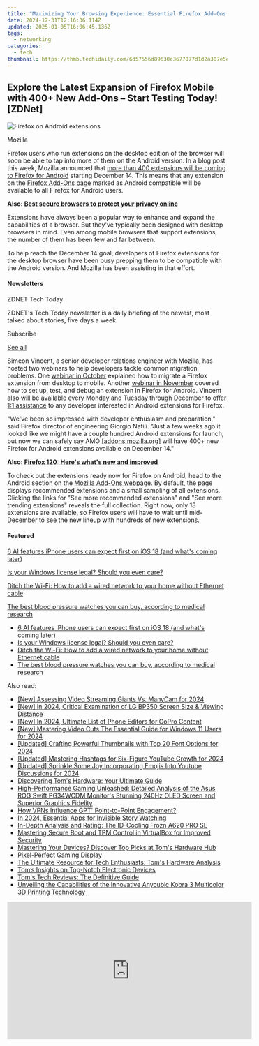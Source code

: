 ```yaml
---
title: "Maximizing Your Browsing Experience: Essential Firefox Add-Ons for Android Users [Why Upgrading Is a Must] - Insights From ZDNet"
date: 2024-12-31T12:16:36.114Z
updated: 2025-01-05T16:06:45.136Z
tags:
  - networking
categories:
  - tech
thumbnail: https://thmb.techidaily.com/6d57556d89630e3677077d1d2a307e5e9447f310d40be7b34c828b0e5337b92a.jpeg
---
```


## Explore the Latest Expansion of Firefox Mobile with 400+ New Add-Ons – Start Testing Today![ZDNet]

![Firefox on Android extensions](https://www.zdnet.com/a/img/resize/b19844522b77e323d11ec233dd74126f062e7181/2023/11/30/462b24c3-28ed-4c5b-89fc-738450bf9e10/figure-top-firefox-for-android-to-get-more-than-400-new-extensions-in-december.jpg?auto=webp&width=1280)

Mozilla

Firefox users who run extensions on the desktop edition of the browser will soon be able to tap into more of them on the Android version. In a blog post this week, Mozilla announced that [more than 400 extensions will be coming to Firefox for Android](https://blog.mozilla.org/addons/2023/11/28/open-extensions-on-firefox-for-android-debut-december-14-but-you-can-get-a-sneak-peek-today/) starting December 14\. This means that any extension on the [Firefox Add-Ons page](https://addons.mozilla.org/en-US/android/) marked as Android compatible will be available to all Firefox for Android users.

**Also: [Best secure browsers to protect your privacy online](https://www.zdnet.com/article/best-browser-for-privacy/)**

Extensions have always been a popular way to enhance and expand the capabilities of a browser. But they've typically been designed with desktop browsers in mind. Even among mobile browsers that support extensions, the number of them has been few and far between.

To help reach the December 14 goal, developers of Firefox extensions for the desktop browser have been busy prepping them to be compatible with the Android version. And Mozilla has been assisting in that effort.

#### Newsletters

ZDNET Tech Today

ZDNET's Tech Today newsletter is a daily briefing of the newest, most talked about stories, five days a week.

 Subscribe

[See all](https://www.zdnet.com/newsletters/)

Simeon Vincent, a senior developer relations engineer with Mozilla, has hosted two webinars to help developers tackle common migration problems. One [webinar in October](https://www.youtube.com/watch?v=HN6AAIQrs%5FQ) explained how to migrate a Firefox extension from desktop to mobile. Another [webinar in November](https://www.linkedin.com/events/7123393225486159872/about/) covered how to set up, test, and debug an extension in Firefox for Android. Vincent also will be available every Monday and Tuesday through December to [offer 1:1 assistance](https://extensionworkshop.com/community/#office-hours) to any developer interested in Android extensions for Firefox. 

"We've been so impressed with developer enthusiasm and preparation," said Firefox director of engineering Giorgio Natili. "Just a few weeks ago it looked like we might have a couple hundred Android extensions for launch, but now we can safely say AMO \[[addons.mozilla.org](https://addons.mozilla.org/en-US/firefox/)\] will have 400+ new Firefox for Android extensions available on December 14."

**Also: [Firefox 120: Here's what's new and improved](https://www.zdnet.com/article/firefox-120-will-be-available-to-download-tomorrow-heres-whats-new-and-improved/)**

To check out the extensions ready now for Firefox on Android, head to the Android section on the [Mozilla Add-Ons webpage](https://addons.mozilla.org/en-US/android/). By default, the page displays recommended extensions and a small sampling of all extensions. Clicking the links for "See more recommended extensions" and "See more trending extensions" reveals the full collection. Right now, only 18 extensions are available, so Firefox users will have to wait until mid-December to see the new lineup with hundreds of new extensions.

#### Featured

[6 AI features iPhone users can expect first on iOS 18 (and what's coming later)](https://www.zdnet.com/article/6-ai-features-iphone-users-can-expect-first-on-ios-18-and-whats-coming-later/ "6 AI features iPhone users can expect first on iOS 18 (and what's coming later)")

[Is your Windows license legal? Should you even care?](https://www.zdnet.com/article/is-your-windows-license-legal-should-you-even-care/ "Is your Windows license legal? Should you even care?")

[Ditch the Wi-Fi: How to add a wired network to your home without Ethernet cable](https://www.zdnet.com/article/ditch-the-wi-fi-how-to-add-a-wired-network-to-your-home-without-ethernet-cable/ "Ditch the Wi-Fi: How to add a wired network to your home without Ethernet cable")

[The best blood pressure watches you can buy, according to medical research](https://www.zdnet.com/article/best-blood-pressure-watch/ "The best blood pressure watches you can buy, according to medical research")

* [6 AI features iPhone users can expect first on iOS 18 (and what's coming later)](https://www.zdnet.com/article/6-ai-features-iphone-users-can-expect-first-on-ios-18-and-whats-coming-later/ "6 AI features iPhone users can expect first on iOS 18 (and what's coming later)")
* [Is your Windows license legal? Should you even care?](https://www.zdnet.com/article/is-your-windows-license-legal-should-you-even-care/ "Is your Windows license legal? Should you even care?")
* [Ditch the Wi-Fi: How to add a wired network to your home without Ethernet cable](https://www.zdnet.com/article/ditch-the-wi-fi-how-to-add-a-wired-network-to-your-home-without-ethernet-cable/ "Ditch the Wi-Fi: How to add a wired network to your home without Ethernet cable")
* [The best blood pressure watches you can buy, according to medical research](https://www.zdnet.com/article/best-blood-pressure-watch/ "The best blood pressure watches you can buy, according to medical research")

<ins class="adsbygoogle"
     style="display:block"
     data-ad-format="autorelaxed"
     data-ad-client="ca-pub-7571918770474297"
     data-ad-slot="1223367746"></ins>

<ins class="adsbygoogle"
     style="display:block"
     data-ad-client="ca-pub-7571918770474297"
     data-ad-slot="8358498916"
     data-ad-format="auto"
     data-full-width-responsive="true"></ins>

<span class="atpl-alsoreadstyle">Also read:</span>
<div><ul>
<li><a href="https://video-capture.techidaily.com/new-assessing-video-streaming-giants-vs-manycam-for-2024/"><u>[New] Assessing Video Streaming Giants Vs. ManyCam for 2024</u></a></li>
<li><a href="https://article-posts.techidaily.com/new-in-2024-critical-examination-of-lg-bp350-screen-size-and-viewing-distance/"><u>[New] In 2024, Critical Examination of LG BP350 Screen Size & Viewing Distance</u></a></li>
<li><a href="https://article-knowledge.techidaily.com/new-in-2024-ultimate-list-of-phone-editors-for-gopro-content/"><u>[New] In 2024, Ultimate List of Phone Editors for GoPro Content</u></a></li>
<li><a href="https://fox-access.techidaily.com/new-mastering-video-cuts-the-essential-guide-for-windows-11-users-for-2024/"><u>[New] Mastering Video Cuts The Essential Guide for Windows 11 Users for 2024</u></a></li>
<li><a href="https://facebook-video-footage.techidaily.com/updated-crafting-powerful-thumbnails-with-top-20-font-options-for-2024/"><u>[Updated] Crafting Powerful Thumbnails with Top 20 Font Options for 2024</u></a></li>
<li><a href="https://youtube-tips.techidaily.com/ed-mastering-hashtags-for-six-figure-youtube-growth-for-2024/"><u>[Updated] Mastering Hashtags for Six-Figure YouTube Growth for 2024</u></a></li>
<li><a href="https://youtube-tips.techidaily.com/ed-sprinkle-some-joy-incorporating-emojis-into-youtube-discussions-for-2024/"><u>[Updated] Sprinkle Some Joy Incorporating Emojis Into Youtube Discussions for 2024</u></a></li>
<li><a href="https://hardware-reviews.techidaily.com/discovering-toms-hardware-your-ultimate-guide/"><u>Discovering Tom's Hardware: Your Ultimate Guide</u></a></li>
<li><a href="https://hardware-reviews.techidaily.com/high-performance-gaming-unleashed-detailed-analysis-of-the-asus-rog-swift-pg34wcdm-monitors-stunning-240hz-oled-screen-and-superior-graphics-fidelity/"><u>High-Performance Gaming Unleashed: Detailed Analysis of the Asus ROG Swift PG34WCDM Monitor's Stunning 240Hz OLED Screen and Superior Graphics Fidelity</u></a></li>
<li><a href="https://tech-hub.techidaily.com/how-vpns-influence-gpt-point-to-point-engagement/"><u>How VPNs Influence GPT' Point-to-Point Engagement?</u></a></li>
<li><a href="https://instagram-videos.techidaily.com/in-2024-essential-apps-for-invisible-story-watching/"><u>In 2024, Essential Apps for Invisible Story Watching</u></a></li>
<li><a href="https://hardware-reviews.techidaily.com/in-depth-analysis-and-rating-the-id-cooling-frozn-a620-pro-se/"><u>In-Depth Analysis and Rating: The ID-Cooling Frozn A620 PRO SE</u></a></li>
<li><a href="https://win11-tips.techidaily.com/mastering-secure-boot-and-tpm-control-in-virtualbox-for-improved-security/"><u>Mastering Secure Boot and TPM Control in VirtualBox for Improved Security</u></a></li>
<li><a href="https://hardware-reviews.techidaily.com/mastering-your-devices-discover-top-picks-at-toms-hardware-hub/"><u>Mastering Your Devices? Discover Top Picks at Tom's Hardware Hub</u></a></li>
<li><a href="https://hardware-reviews.techidaily.com/pixel-perfect-gaming-display/"><u>Pixel-Perfect Gaming Display</u></a></li>
<li><a href="https://hardware-reviews.techidaily.com/the-ultimate-resource-for-tech-enthusiasts-toms-hardware-analysis/"><u>The Ultimate Resource for Tech Enthusiasts: Tom's Hardware Analysis</u></a></li>
<li><a href="https://hardware-reviews.techidaily.com/toms-insights-on-top-notch-electronic-devices/"><u>Tom’s Insights on Top-Notch Electronic Devices</u></a></li>
<li><a href="https://hardware-reviews.techidaily.com/toms-tech-reviews-the-definitive-guide/"><u>Tom's Tech Reviews: The Definitive Guide</u></a></li>
<li><a href="https://hardware-reviews.techidaily.com/unveiling-the-capabilities-of-the-innovative-anycubic-kobra-3-multicolor-3d-printing-technology/"><u>Unveiling the Capabilities of the Innovative Anycubic Kobra 3 Multicolor 3D Printing Technology</u></a></li>
</ul></div>

<!-- affiliate ads begin -->
<iframe width="560" height="315" src="https://www.youtube.com/embed/fHWdQw1gRyI?si=ve9wZnPupiooLThG" title="YouTube video player" frameborder="0" allow="accelerometer; autoplay; clipboard-write; encrypted-media; gyroscope; picture-in-picture; web-share" referrerpolicy="strict-origin-when-cross-origin" allowfullscreen></iframe>
<!-- affiliate ads end -->

